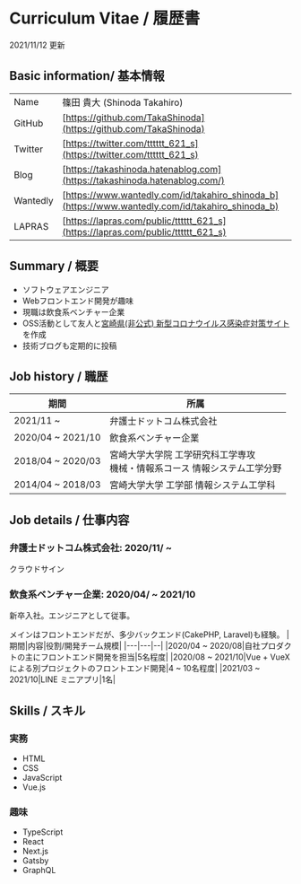 # Curriculum Vitae / 履歴書
2021/11/12 更新

## Basic information/ 基本情報
|||
|---|---|
|Name  |篠田 貴大 (Shinoda Takahiro) |
|GitHub|[https://github.com/TakaShinoda](https://github.com/TakaShinoda)|
|Twitter|[https://twitter.com/tttttt_621_s](https://twitter.com/tttttt_621_s)|
|Blog  |[https://takashinoda.hatenablog.com](https://takashinoda.hatenablog.com/)  |
|Wantedly|[https://www.wantedly.com/id/takahiro_shinoda_b](https://www.wantedly.com/id/takahiro_shinoda_b)|
|LAPRAS|[https://lapras.com/public/tttttt_621_s](https://lapras.com/public/tttttt_621_s)|



<!-- |Speaker Deck|[https://speakerdeck.com/takashinoda](https://speakerdeck.com/takashinoda)| -->




## Summary / 概要
- ソフトウェアエンジニア
- Webフロントエンド開発が趣味
- 現職は飲食系ベンチャー企業
- OSS活動として友人と[宮崎県(非公式) 新型コロナウイルス感染症対策サイト](https://github.com/covid19-miyazaki/covid19)を作成
- 技術ブログも定期的に投稿


## Job history / 職歴
|期間|所属|
|---|---|
|2021/11 ~ |弁護士ドットコム株式会社|
|2020/04 ~ 2021/10|飲食系ベンチャー企業|
|2018/04 ~ 2020/03|宮崎大学大学院 工学研究科工学専攻<br />機械・情報系コース 情報システム工学分野|
|2014/04 ~ 2018/03|宮崎大学大学 工学部 情報システム工学科|



## Job details / 仕事内容

### 弁護士ドットコム株式会社: 2020/11/ ~ 
クラウドサイン


### 飲食系ベンチャー企業: 2020/04/ ~ 2021/10
新卒入社。エンジニアとして従事。

メインはフロントエンドだが、多少バックエンド(CakePHP, Laravel)も経験。
|期間|内容|役割/開発チーム規模|
|---|---|--|
|2020/04 ~ 2020/08|自社プロダクトの主にフロントエンド開発を担当|5名程度|
|2020/08 ~ 2021/10|Vue + VueXによる別プロジェクトのフロントエンド開発|4 ~ 10名程度|
|2021/03 ~ 2021/10|LINE ミニアプリ|1名|


## Skills / スキル
### 実務
- HTML
- CSS
- JavaScript
- Vue.js


### 趣味
- TypeScript
- React
- Next.js
- Gatsby
- GraphQL